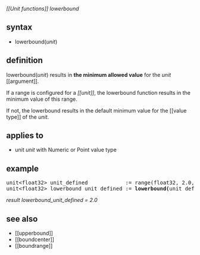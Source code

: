 *[[Unit functions]] lowerbound*

## syntax

- lowerbound(*unit*)

## definition

lowerbound(*unit*) results in **the minimum allowed value** for the *unit* [[argument]].

If a range is configured for a *[[unit]]*, the lowerbound function results in the minimum value of this range.

If not, the lowerbound results in the default minimum value for the [[value type]] of the *unit*.

## applies to

- unit *unit* with Numeric or Point value type

## example

<pre>
unit&lt;float32&gt; unit_defined            := range(float32, 2.0, 7.5);
unit&lt;float32&gt; lowerbound_unit_defined := <B>lowerbound(</B>unit_defined<B>)</B>;
</pre>

*result lowerbound_unit_defined = 2.0*


## see also

- [[upperbound]]
- [[boundcenter]]
- [[boundrange]]